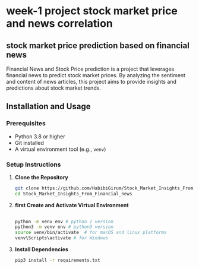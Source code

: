 # week-1 project stock market price and news correlation 
## stock market price prediction based on financial news
Financial News and Stock Price prediction is a project that leverages financial news to predict stock market prices. 
By analyzing the sentiment and content of news articles, this project aims to provide insights and predictions about stock market trends.


## Installation and Usage

### Prerequisites

- Python 3.8 or higher
- Git installed
- A virtual environment tool (e.g., `venv`)

### Setup Instructions

1. **Clone the Repository**

   ```bash
   git clone https://github.com/HabibiGirum/Stock_Market_Insights_From_Financial_news.git
   cd Stock_Market_Insights_From_Financial_news
   ```

2. **first Create and Activate Virtual Environment**

   ```bash
  
   python -m venv env # python 2 version
   python3 -m venv env # python3 version
   source venv/bin/activate  # for macOS and linux platforms
   venv\Scripts\activate # for Windows
   ```

3. **Install Dependencies**

   ```bash
   pip3 install -r requirements.txt
   ```

